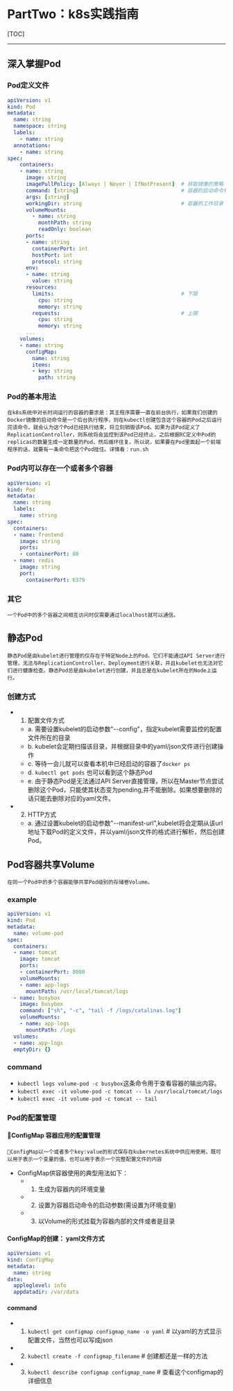 # PartTwo：k8s实践指南


[TOC]

-----------------------------
## 深入掌握Pod
### Pod定义文件
```yaml
apiVersion: v1
kind: Pod
metadata:
  name: string
  namespace: string
  labels:
    - name: string
  annotations:
    - name: string
spec:
    containers:
    - name: string
      image: string
      imagePullPolicy: [Always | Never | IfNotPresent]  # 获取镜像的策略 是否每次都要尝试重新下载镜像
      command: [string]                                 # 容器的启动命令列表，如果不知地那个，使用镜像打包时使用的启动命令
      args: [string]
      workingDir: string                                # 容器的工作目录
      volumeMounts:
        - name: string
          monthPath: string
          readOnly: boolean
      ports:
      - name: string
        containerPort: int
        hostPort: int
        protocol: string
      env:
      - name: string
        value: string
      resources:
        limits:                                         # 下限
          cpu: string
          memory: string
        requests:                                       # 上限
          cpu: string
          memory: string
      ...
    volumes:
    - name: string
      configMap:
        name: string
        items:
        - key: string
          path: string
```
### Pod的基本用法
    在k8s系统中对长时间运行的容器的要求是：其主程序需要一直在前台执行，如果我们创建的Docker镜像的启动命令是一个后台执行程序，则在kubectl创建包含这个容器的Pod之后运行完该命令，就会认为这个Pod已经执行结束，将立刻销毁该Pod。如果为该Pod定义了ReplicationController，则系统将会监控到该Pod已经终止，之后根据RC定义中Pod的replicas的数量生成一定数量的Pod，然后循环往复。所以说，如果要在Pod里面起一个前端程序的话，就要有一条命令把这个Pod挂住。详情看：run.sh
### Pod内可以存在一个或者多个容器
```yaml
apiVersion: v1
kind: Pod
metadata:
  name: string
  labels:
    name: string
spec:
  containers:
  - name: frontend
    image: string
    ports:
    - containerPort: 80
  - name: redis
    image: string
    port:
      containerPort: 6379
```
### 其它
    一个Pod中的多个容器之间相互访问时仅需要通过localhost就可以通信。

## 静态Pod
    静态Pod是由kubelet进行管理的仅存在于特定Node上的Pod。它们不能通过API Server进行管理，无法与ReplicationController、Deployment进行关联，并且kubelet也无法对它们进行健康检查。静态Pod总是由kubelet进行创建，并且总是在kubelet所在的Node上运行。
### 创建方式
+ 1. 配置文件方式
    + a. 需要设置kubelet的启动参数"--config"，指定kubelet需要监控的配置文件所在的目录
    + b. kubelet会定期扫描该目录，并根据目录中的yaml/json文件进行创建操作
    + c. 等待一会儿就可以查看本机中已经启动的容器了`docker ps`
    + d. `kubectl get pods` 也可以看到这个静态Pod
    + e. 由于静态Pod是无法通过API Server直接管理，所以在Master节点尝试删除这个Pod，只能使其状态变为pending,并不能删除。如果想要删除的话只能去删除对应的yaml文件。
+ 2. HTTP方式
    + a. 通过设置kubelet的启动参数"--manifest-url",kubelet将会定期从该url地址下载Pod的定义文件，并以yaml/json文件的格式进行解析，然后创建Pod。

## Pod容器共享Volume
    在同一个Pod中的多个容器能够共享Pod级别的存储卷Volume。

### example
```yaml
apiVersion: v1
kind: Pod
metadata:
  name: volume-pod
spec:
  containers:
  - name: tomcat
    image: tomcat
    ports:
    - containerPort: 8080
    volumeMounts:
    - name: app-logs
      mountPath: /usr/local/tomcat/logs
  - name: busybox
    image: busybox
    command: ["sh", "-c", "tail -f /logs/catalinas.log"]
    volumeMounts:
    - name: app-logs
      mountPath: /logs
  volumes:
  - name: app-logs
  emptyDir: {}
```

### command
+ `kubectl logs volume-pod -c busybox`这条命令用于查看容器的输出内容。
+ `kubectl exec -it volume-pod -c tomcat -- ls /usr/local/tomcat/logs`
+ `kubectl exec -it volume-pod -c tomcat -- tail`

### Pod的配置管理

#### ConfigMap 容器应用的配置管理
    ConfigMap以一个或者多个key:value的形式保存在kubernetes系统中供应用使用，既可以用于表示一个变量的值，也可以用于表示一个完整配置文件的内容
+ ConfigMap供容器使用的典型用法如下：
    + 1. 生成为容器内的环境变量
    + 2. 设置为容器启动命令的启动参数(需设置为环境变量)
    + 3. 以Volume的形式挂载为容器内部的文件或者是目录

#### ConfigMap的创建： yaml文件方式
```yaml
apiVersion: v1
kind: ConfigMap
metadata:
  name: string
data:
  apploglevel: info
  appdatadir: /var/data
```
#### command
+ 1. `kubectl get configmap configmap_name -o yaml`   # 以yaml的方式显示配置文件，当然也可以写成json
+ 2. `kubectl create -f configmap_filename`           # 创建都还是一样的方法
+ 3. `kubectl describe configmap configmap_name`      # 查看这个configmap的详细信息